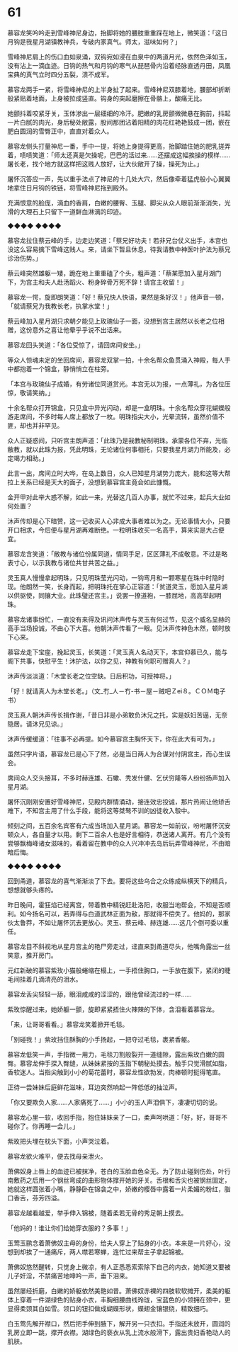 # 61

慕容龙笑吟吟走到雪峰神尼身边，抬脚将她的腰肢重重踩在地上，微笑道：「这日月钩是我星月湖镇教神兵，专破内家真气。师太，滋味如何？」

雪峰神尼肩上的伤口血如泉涌，双钩宛如浸在血泉中的两道月光，依然色泽如玉，没有沾上一滴血迹。日钩的热气和月钩的寒气从琵琶骨内沿着经脉直透丹田，凤凰宝典的真气立时四分五裂，溃不成军。

慕容龙两手一紧，将雪峰神尼的上半身扯了起来。雪峰神尼双膝着地，腰部却折断般紧贴着地面，上身被拉成竖直。钩身的突起磨擦在骨骼上，酸痛无比。

她颤抖着咬紧牙关，玉体渗出一层细细的冷汗。肥嫩的乳房颤微微悬在胸前，抖起一片白腻的肉光，身后秘处敞露，股间那团沾着阳精的肉花红艳艳鼓成一团，嵌在肥白圆润的雪臀正中，直直对着众人。

慕容龙侧头打量神尼一番，手中一提，将她上身提得更高，抬脚踏住她的肥乳搓弄着，啧啧笑道：「师太还真是欠操呢，巴巴的活过来……还摆成这幅挨操的模样……屠长老，找个地方就这样把这贱人放好，让大伙敞开了操，操死为止。」

屠怀沉答应一声，先以重手法点了神尼的十几处大穴，然后像牵着猛虎般小心翼翼地拿住日月钩的铁链，将雪峰神尼拖到殿外。

充满恨意的脸庞，滴血的香肩，白嫩的腰臀、玉腿、脚尖从众人眼前渐渐消失，光滑的大理石上只留下一道鲜血淋漓的印迹。

◆◆◆◆ ◆◆◆◆

慕容龙拉住蔡云峰的手，边走边笑道：「蔡兄好功夫！若非兄台仗义出手，本宫也没这么容易擒下雪峰这贱人。来，请坐下暂且休息，待我请教中神医叶护法为蔡兄诊治伤势。」

蔡云峰突然雄躯一矮，跪在地上重重磕了个头，粗声道：「蔡某愿加入星月湖门下，为宫主和夫人赴汤蹈火、粉身碎骨万死不辞！请宫主收留！」

慕容龙一愕，旋即朗笑道：「好！蔡兄快人快语，果然是条好汉！」他声音一顿，「就请蔡兄为我教长老，执掌水堂！」

蔡云峰加入星月湖只求朝夕能见上玫瑰仙子一面，没想到宫主居然以长老之位相赠，这份意外之喜让他晕乎乎说不出话来。

慕容龙回头笑道：「各位受惊了，请回席间安坐。」

等众人惊魂未定的坐回席间，慕容龙双掌一拍，十余名帮众鱼贯涌入神殿，每人手中都抱着一个锦盒，静悄悄立在柱旁。

「本宫与玫瑰仙子成婚，有劳诸位同道赏光。本宫无以为报，一点薄礼，为各位压惊，敬请笑纳。」

十余名帮众打开锦盒，只见盒中异光闪动，却是一盒明珠。十余名帮众穿花蝴蝶般游走席间，不多时每人席上都放了一枚。明珠指尖大小，光晕流转，虽然价值不匪，却也并非罕见。

众人正疑惑间，只听宫主朗声道：「此珠乃是我教秘制明珠。承蒙各位不弃，光临敝教，就以此珠为报，凭此明珠，无论诸位何事相托，只要我星月湖力所能及，必定竭力相助。」

此言一出，席间立时大哗，在岛上数日，众人已知星月湖势力庞大，能和这等大帮拉上关系已经是天大的面子，没想到慕容宫主竟会如此慷慨。

金开甲对此举大惑不解，如此一来，光替这几百人办事，就忙不过来，起兵大业如何处置？

沐声传却是心下暗赞，这一记收买人心非成大事者难以为之。无论事情大小，只要开口相求，今后便与星月湖再难断绝。一粒明珠收买一名高手，算来实是大占便宜。

慕容龙含笑道：「敝教与诸位份属同道，情同手足，区区薄礼不成敬意。不过是略表寸心，以示我教与诸位共甘共苦之益。」

灵玉真人慢慢拿起明珠，只见明珠莹光闪动，一钩弯月和一颗寒星在珠中时隐时现。他朗然一笑，长身而起，把明珠托在掌心正容道：「贫道灵玉，愿加入星月湖以供驱使，同攘大业。此珠璧还宫主。」说罢一撩道袍，一膝屈地，高高举起明珠。

慕容龙诸事纷忙，一直没有来得及讯问沐声传与灵玉有何过节，见这个威名显赫的高手当场投诚，不由心下大喜。他朝沐声传看了一眼。见沐声传神色木然，顿时放下心来。

慕容龙走下宝座，挽起灵玉，长笑道：「灵玉真人名动天下，本宫仰慕已久，能与阁下共事，快慰平生！沐护法，以你之见，神教有何职可赠真人？」

沐声传淡淡道：「木堂长老之位空缺。日后积功，可授神将。」

「好！就请真人为木堂长老。」（文_冇_人－冇-书－屋－贼吧Ｚei８。ＣＯＭ电子书）

灵玉真人朝沐声传长揖作谢，「昔日非是小弟敢负沐兄之托，实是妖妇苦逼，无奈隐居。请沐兄见谅。」

沐声传缓缓道：「往事不必再提。如今慕容宫主胸怀天下，你在此大有可为。」

虽然只字片语，慕容龙已是心下了然，必是当日两人为合谋对付阴宫主，而心生误会。

席间众人交头接耳，不多时赫连雄、石蠍、秃发什健、乞伏穷隆等人纷纷扬声加入星月湖。

屠怀沉刚刚安置好雪峰神尼，见殿内群情涌动，接连效忠投诚，那片热闹让他矫舌难下，不知宫主用了什么手段，能将这等桀骜不训的凶徒收入彀中。

倾刻之间，五百余名宾客有六成当场加入星月湖。慕容龙一如前议，吩咐屠怀沉安顿众人，各自量才以用。剩下二百余人也是好言相待，恭送诸人离开。有几个没有尝够飘梅峰诸女滋味的，看着留在教中的众人兴冲冲去岛后玩弄雪峰神尼，不由暗暗后悔。

◆◆◆◆ ◆◆◆◆

回到甬道，慕容龙的喜气渐渐淡了下去。要将这些乌合之众练成纵横天下的精兵，想想就够头疼的。

昨日晚间，霍狂焰已经离宫，带着教中精锐赶赴洛阳，收服当地帮会，不知是否顺利。如今扬名可以，若弄得与白道武林正面为敌，那就得不偿失了。他妈的，那家伙太鲁莽，不如让屠怀沉去更放心。灵玉、蔡云峰、赫连雄……这几个倒可委以重任。

慕容龙目不斜视地从星月宫主的艳尸旁走过，迳直来到甬道尽头，他嘴角露出一丝笑意，推开房门。

元红新破的慕容紫玫小猫般蜷缩在榻上，一手捂住胸口，一手放在腹下，紧闭的睫毛间挂着几滴清亮的泪水。

慕容龙舌尖轻轻一舔，眼泪咸咸的涩涩的，跟他曾经流过的一样……

紫玫惊醒过来，她娇躯一颤，旋即紧紧捂住火辣辣的下体，含泪看着慕容龙。

「来，让哥哥看看。」慕容龙笑着掀开毛毯。

「别碰我！」紫玫挡住酥胸的小手扬起，一把夺过毛毯，裹紧香躯。

慕容龙低笑一声，手指微一用力，毛毯刀割般裂开一道缝隙，露出紫玫白嫩的圆臀。慕容龙伸手探入臀缝，从妹妹紧按的玉指下朝秘处摸去。触手只觉滑腻如脂，香软迷人。当指尖触到小小的菊花蕾时，慕容龙性欲勃发，肉棒顿时挺得笔直。

正待一尝妹妹后庭鲜花滋味，耳边突然响起一阵低低的抽泣声。

「你又要欺负人家……人家痛死了……」小小的玉人声泪俱下，凄凄切切的说。

慕容龙心里一软，收回手指，抱住妹妹亲了一口，柔声呵哄道：「好，好，哥哥不碰你了。你再睡一会儿。」

紫玫把头埋在枕头下面，小声哭泣着。

慕容龙欲火难平，便去找母亲泄火。

萧佛奴身上唇上的血迹已被抹净，苍白的玉脸血色全无。为了防止碰到伤处，叶行南敷药之后用一个钢丝弯成的曲形物体撑开她的牙关。舌根和舌尖也被钢丝固定，她就这样圆张着小嘴，静静卧在锦衾之中，娇嫩的樱唇中露着一片柔媚的粉红，脂口香舌，芬芳四溢。

慕容龙越看越爱，举手伸入锦被，随着柔若无骨的秀足朝上摸去。

「他妈的！谁让你们给她穿衣服的？多事！」

玉莺玉鹂念着萧佛奴主母的身份，给夫人穿上了贴身的小衣。本来是一片好心，没想到却挨了一通痛斥，两人噤若寒蝉，连忙过来帮主子拿起锦被。

萧佛奴悠然醒转，只觉身上微凉，有人正悉悉索索除下自己的内衣，她知道又要被儿子奸淫，不禁痛苦地呻吟一声，垂下泪来。

虽然屡经折磨，白嫩的娇躯依然美艳如昔。萧佛奴赤裸的四肢软软摊开，柔美的躯体上穿着一件湖绿色的贴身小衣，丰胸细腰曲线玲珑，宝蓝色的小领拥在颈中，更显得柔颈其白如雪。领口的钮扣做成蝴蝶形状，蝶翅金镶银绕，精致细巧。

白玉莺先解开襟口，然后把手伸到腋下，解开另一只衣扣。手指还未放开，圆润的乳房立即一跳，撑开衣襟。湖绿色的亵衣从乳上流水般滑下，露出贵妇香艳动人的肌肤。

